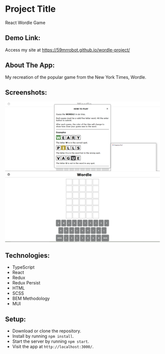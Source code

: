 # Project Title

React Wordle Game

## Demo Link:

Access my site at https://59mrrobot.github.io/wordle-project/

## About The App:
  My recreation of the popular game from the New York Times, Wordle.

## Screenshots:

![App screenshot - instructions section](instructions.PNG)
![App screenshot - main app](wordle.PNG)

## Technologies:
- TypeScript
- React
- Redux
- Redux Persist
- HTML
- SCSS
- BEM Methodology
- MUI

## Setup:

- Download or clone the repository.
- Install by running `npm install`.
- Start the server by running `npm start`.
- Visit the app at `http://localhost:3000/`.

